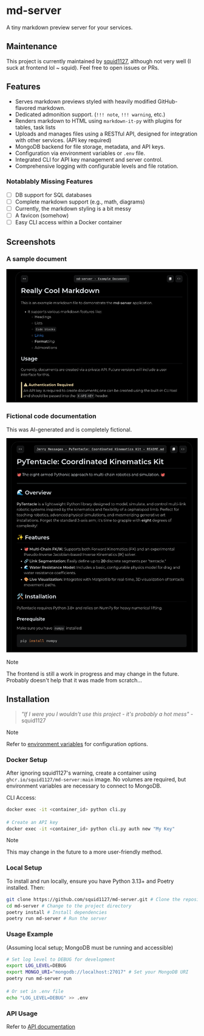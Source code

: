 # md-server

A tiny markdown preview server for your services.

## Maintenance

This project is currently maintained by [squid1127](https://github.com/squid1127), although not very well (I suck at frontend lol ~ squid). Feel free to open issues or PRs.

## Features

- Serves markdown previews styled with heavily modified GitHub-flavored markdown.
- Dedicated admonition support. (`!!! note`, `!!! warning`, etc.)
- Renders markdown to HTML using `markdown-it-py` with plugins for tables, task lists
- Uploads and manages files using a RESTful API, designed for integration with other services. (API key required)
- MongoDB backend for file storage, metadata, and API keys.
- Configuration via environment variables or `.env` file.
- Integrated CLI for API key management and server control.
- Comprehensive logging with configurable levels and file rotation.

### Notablably Missing Features

- [ ] DB support for SQL databases
- [ ] Complete markdown support (e.g., math, diagrams)
- [ ] Currently, the markdown styling is a bit messy
- [ ] A favicon (somehow)
- [ ] Easy CLI access within a Docker container

## Screenshots

### A sample document

![Screenshot of md-server rendering a markdown file](docs/example-doc-v2.png)

### Fictional code documentation

This was AI-generated and is completely fictional.

![Screenshot of md-server rendering a fictional README file](docs/example-readme-v1.png)

> [!NOTE]
> The frontend is still a work in progress and may change in the future. Probably doesn't help that it was made from scratch...

## Installation

> _"If I were you I wouldn't use this project - it's probably a hot mess"_ - squid1127

> [!NOTE]
> Refer to [environment variables](docs/env.md) for configuration options.

### Docker Setup

After ignoring squid1127's warning, create a container using `ghcr.io/squid1127/md-server:main` image. No volumes are required, but environment variables are necessary to connect to MongoDB.

CLI Access:

```bash
docker exec -it <container_id> python cli.py

# Create an API key
docker exec -it <container_id> python cli.py auth new "My Key"
```

> [!NOTE]
> This may change in the future to a more user-friendly method.

### Local Setup

To install and run locally, ensure you have Python 3.13+ and Poetry installed. Then:

```bash
git clone https://github.com/squid1127/md-server.git # Clone the repository
cd md-server # Change to the project directory
poetry install # Install dependencies
poetry run md-server # Run the server
```

### Usage Example

(Assuming local setup; MongoDB must be running and accessible)

```bash
# Set log level to DEBUG for development
export LOG_LEVEL=DEBUG
export MONGO_URI="mongodb://localhost:27017" # Set your MongoDB URI
poetry run md-server run

# Or set in .env file
echo "LOG_LEVEL=DEBUG" >> .env
```

### API Usage

Refer to [API documentation](docs/api.md)
